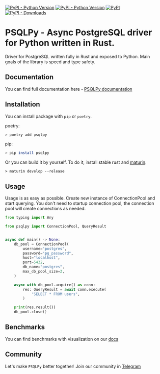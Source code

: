 [![PyPI - Python Version](https://img.shields.io/badge/PYTHON-3.9%20%7C%203.10%20%7C%203.11%20%7C%203.12%20%7C%203.13-blue?style=for-the-badge
)](https://pypi.org/project/psqlpy/)
[![PyPI - Python Version](https://img.shields.io/badge/Tested%20On%20PostgreSQL-14%20%7C%2015%20%7C%2016%20%7C17-2be28a?style=for-the-badge
)](https://pypi.org/project/psqlpy/)
[![PyPI](https://img.shields.io/pypi/v/psqlpy?style=for-the-badge)](https://pypi.org/project/psqlpy/)
[![PyPI - Downloads](https://img.shields.io/pypi/dm/psqlpy?style=for-the-badge)](https://pypistats.org/packages/psqlpy)

# PSQLPy - Async PostgreSQL driver for Python written in Rust.

Driver for PostgreSQL written fully in Rust and exposed to Python.
Main goals of the library is speed and type safety.

## Documentation
You can find full documentation here - [PSQLPy documentation](https://psqlpy-python.github.io/)

## Installation

You can install package with `pip` or `poetry`.

poetry:

```bash
> poetry add psqlpy
```

pip:

```bash
> pip install psqlpy
```

Or you can build it by yourself. To do it, install stable rust and [maturin](https://github.com/PyO3/maturin).

```
> maturin develop --release
```

## Usage

Usage is as easy as possible.
Create new instance of ConnectionPool and start querying.
You don't need to startup connection pool, the connection pool will create connections as needed.

```python
from typing import Any

from psqlpy import ConnectionPool, QueryResult


async def main() -> None:
    db_pool = ConnectionPool(
        username="postgres",
        password="pg_password",
        host="localhost",
        port=5432,
        db_name="postgres",
        max_db_pool_size=2,
    )

    async with db_pool.acquire() as conn:
        res: QueryResult = await conn.execute(
            "SELECT * FROM users",
        )

    print(res.result())
    db_pool.close()

```

## Benchmarks

You can find benchmarks with visualization on our [docs](https://psqlpy-python.github.io/benchmarks.html)

## Community
Let's make `PSQLPy` better together!
Join our community in [Telegram](https://t.me/+f3Y8mYKgXxhmYThi)
